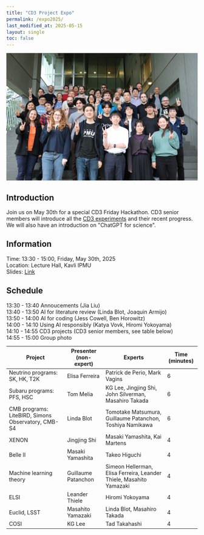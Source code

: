 ```yaml
---
title: "CD3 Project Expo"
permalink: /expo2025/
last_modified_at: 2025-05-15
layout: single
toc: false
---
```


![expo2024_group](/_images/expo2025_group_photo.JPG)
## Introduction

Join us on May 30th for a special CD3 Friday Hackathon. CD3 senior members will introduce all the [CD3 experiments](https://cd3.ipmu.jp/projects/) and their recent progress. 
We will also have an introduction on "ChatGPT for science". 

## Information

Time: 13:30 - 15:00, Friday, May 30th, 2025 \
Location: Lecture Hall, Kavli IPMU \
Slides: [Link](https://docs.google.com/presentation/d/1Extf6KgM3bxbLvXIu5QdhRI7_cl5dys2Vn9L-wAPddE/)

## Schedule

13:30 - 13:40 Annoucements (Jia Liu) \
13:40 - 13:50 AI for literature review (Linda Blot, Joaquin Armijo) \
13:50 - 14:00 AI for coding (Jess Cowell, Ben Horowitz) \
14:00 - 14:10 Using AI responsibly (Katya Vovk, Hiromi Yokoyama) \
14:10 - 14:55 CD3 projects (CD3 senior members, see table below) \
14:55 - 15:00 Group photo

| Project                                            | Presenter (non-expert) | Experts                                                             | Time (minutes) |
|----------------------------------------------------|------------------------|---------------------------------------------------------------------|----------------|
| Neutrino programs: SK, HK, T2K                     | Elisa Ferreira         | Patrick de Perio, Mark Vagins                                       |              6 |
| Subaru programs: PFS, HSC                          | Tom Melia              | KG Lee, Jingjing Shi, John Silverman, Masahiro Takada               |              6 |
| CMB programs: LiteBIRD, Simons Observatory, CMB-S4 | Linda Blot             | Tomotake Matsumura, Guillaume Patanchon, Toshiya Namikawa           |              6 |
| XENON                                              | Jingjing Shi           | Masaki Yamashita, Kai Martens                                       |              4 |
| Belle II                                           | Masaki Yamashita       | Takeo Higuchi                                                       |              4 |
| Machine learning theory                            | Guillaume Patanchon    | Simeon Hellerman, Elisa Ferreira, Leander Thiele, Masahito Yamazaki |              4 |
| ELSI                                               | Leander Thiele         | Hiromi Yokoyama                                                     |              4 |
| Euclid, LSST                                       | Masahito Yamazaki      | Linda Blot, Masahiro Takada                                         |              4 |
| COSI                                               | KG Lee                 | Tad Takahashi                                                       |              4 |
